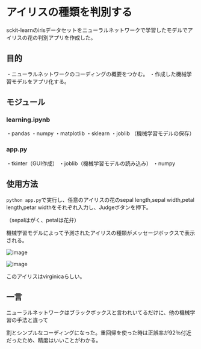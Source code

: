 # アイリスの種類を判別する

sckit-learnのirisデータセットをニューラルネットワークで学習したモデルでアイリスの花の判別アプリを作成した。

## 目的
・ニューラルネットワークのコーディングの概要をつかむ。
・作成した機械学習モデルをアプリ化する。

## モジュール
### learning.ipynb
・pandas
・numpy
・matplotlib
・sklearn
・joblib （機械学習モデルの保存）

### app.py
・tkinter（GUI作成）
・joblib（機械学習モデルの読み込み）
・numpy


## 使用方法
`python app.py`で実行し、任意のアイリスの花のsepal length,sepal width,petal length,petar widthをそれぞれ入力し、Judgeボタンを押下。

（sepalはがく、petalは花弁）


機械学習モデルによって予測されたアイリスの種類がメッセージボックスで表示される。

![image](https://user-images.githubusercontent.com/82374688/155661894-47217af6-d0a4-43fb-9807-bb6b902cf98d.png)

![image](https://user-images.githubusercontent.com/82374688/155661916-013eb409-9d4c-43c5-bb3b-d1e1d774cfd9.png)

このアイリスはvirginicaらしい。

## 一言
ニューラルネットワークはブラックボックスと言われいてるだけに、他の機械学習の手法と違って

割とシンプルなコーディングになった。重回帰を使った時は正誤率が92％付近だったため、精度はいいことがわかる。

